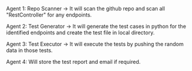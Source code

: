 Agent 1: Repo Scanner -> It will scan the github repo and scan all "RestController" for any endpoints. 



Agent 2: Test Generator -> It will generate the test cases in python for the identified endpoints and create the test file in local directory.


Agent 3: Test Executor -> It will execute the tests by pushing the random data in those tests.


Agent 4: Will store the test report and email if required.


